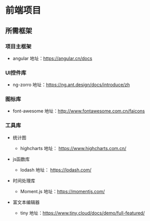 # 前端项目

## 所需框架

### 项目主框架
- angular 地址：https://angular.cn/docs

### UI控件库
- ng-zorro 地址：https://ng.ant.design/docs/introduce/zh

### 图标库
- font-awesome 地址：http://www.fontawesome.com.cn/faicons

### 工具库

- 统计图
   - highcharts 地址： https://www.highcharts.com.cn/

- js函数库
   - lodash 地址： https://lodash.com/

- 时间处理库
   - Moment.js 地址：https://momentjs.com/

- 富文本编辑器
   - tiny 地址：https://www.tiny.cloud/docs/demo/full-featured/
